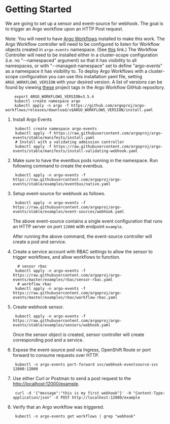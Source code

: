 # Getting Started

We are going to set up a sensor and event-source for webhook. The goal is to trigger an Argo workflow upon an HTTP Post request.

Note: You will need to have [Argo Workflows](https://argoproj.github.io/argo-workflows/) installed to make this work.
The Argo Workflow controller will need to be configured to listen for Workflow objects created in `argo-events` namespace.
  (See [this](https://github.com/argoproj/argo-workflows/blob/master/docs/managed-namespace.md) link.)
  The Workflow Controller will need to be installed either in a cluster-scope configuration (i.e. no "--namespaced" argument) so that it has visibility to all namespaces, or with "--managed-namespace" set to define "argo-events" as a namespace it has visibility to. To deploy Argo Workflows with a cluster-scope configuration you can use this installation yaml file, setting `ARGO_WORKFLOWS_VERSION` with your desired version. A list of versions can be found by viewing [these](https://github.com/argoproj/argo-workflows/tags) project tags in the Argo Workflow GitHub repository.

        export ARGO_WORKFLOWS_VERSION=3.5.4
        kubectl create namespace argo
        kubectl apply -n argo -f https://github.com/argoproj/argo-workflows/releases/download/v$ARGO_WORKFLOWS_VERSION/install.yaml

1. Install Argo Events

        kubectl create namespace argo-events
        kubectl apply -f https://raw.githubusercontent.com/argoproj/argo-events/stable/manifests/install.yaml
        # Install with a validating admission controller
        kubectl apply -f https://raw.githubusercontent.com/argoproj/argo-events/stable/manifests/install-validating-webhook.yaml


1. Make sure to have the eventbus pods running in the namespace. Run following command to create the eventbus.

        kubectl apply -n argo-events -f https://raw.githubusercontent.com/argoproj/argo-events/stable/examples/eventbus/native.yaml

1. Setup event-source for webhook as follows.

        kubectl apply -n argo-events -f https://raw.githubusercontent.com/argoproj/argo-events/stable/examples/event-sources/webhook.yaml

   The above event-source contains a single event configuration that runs an HTTP server on port `12000` with endpoint `example`.

   After running the above command, the event-source controller will create a pod and service.

1. Create a service account with RBAC settings to allow the sensor to trigger workflows, and allow workflows to function.

         # sensor rbac
        kubectl apply -n argo-events -f https://raw.githubusercontent.com/argoproj/argo-events/master/examples/rbac/sensor-rbac.yaml
         # workflow rbac
        kubectl apply -n argo-events -f https://raw.githubusercontent.com/argoproj/argo-events/master/examples/rbac/workflow-rbac.yaml

1. Create webhook sensor.

        kubectl apply -n argo-events -f https://raw.githubusercontent.com/argoproj/argo-events/stable/examples/sensors/webhook.yaml

   Once the sensor object is created, sensor controller will create corresponding pod and a service.

1. Expose the event-source pod via Ingress, OpenShift Route or port forward to consume requests over HTTP.

        kubectl -n argo-events port-forward svc/webhook-eventsource-svc 12000:12000

1. Use either Curl or Postman to send a post request to the <http://localhost:12000/example>.

        curl -d '{"message":"this is my first webhook"}' -H "Content-Type: application/json" -X POST http://localhost:12000/example

1. Verify that an Argo workflow was triggered.

        kubectl -n argo-events get workflows | grep "webhook"
